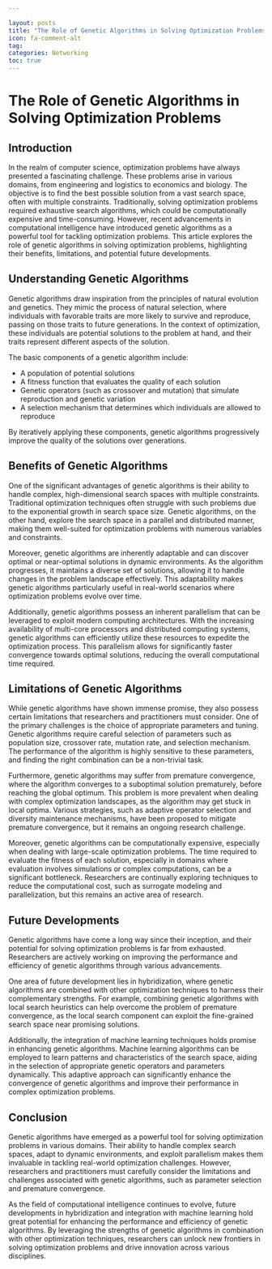 ```yaml
---

layout: posts
title: "The Role of Genetic Algorithms in Solving Optimization Problems"
icon: fa-comment-alt
tag:      
categories: Networking
toc: true
---
```




# The Role of Genetic Algorithms in Solving Optimization Problems

## Introduction

In the realm of computer science, optimization problems have always presented a fascinating challenge. These problems arise in various domains, from engineering and logistics to economics and biology. The objective is to find the best possible solution from a vast search space, often with multiple constraints. Traditionally, solving optimization problems required exhaustive search algorithms, which could be computationally expensive and time-consuming. However, recent advancements in computational intelligence have introduced genetic algorithms as a powerful tool for tackling optimization problems. This article explores the role of genetic algorithms in solving optimization problems, highlighting their benefits, limitations, and potential future developments.

## Understanding Genetic Algorithms

Genetic algorithms draw inspiration from the principles of natural evolution and genetics. They mimic the process of natural selection, where individuals with favorable traits are more likely to survive and reproduce, passing on those traits to future generations. In the context of optimization, these individuals are potential solutions to the problem at hand, and their traits represent different aspects of the solution.

The basic components of a genetic algorithm include:

- A population of potential solutions
- A fitness function that evaluates the quality of each solution
- Genetic operators (such as crossover and mutation) that simulate reproduction and genetic variation
- A selection mechanism that determines which individuals are allowed to reproduce

By iteratively applying these components, genetic algorithms progressively improve the quality of the solutions over generations.

## Benefits of Genetic Algorithms

One of the significant advantages of genetic algorithms is their ability to handle complex, high-dimensional search spaces with multiple constraints. Traditional optimization techniques often struggle with such problems due to the exponential growth in search space size. Genetic algorithms, on the other hand, explore the search space in a parallel and distributed manner, making them well-suited for optimization problems with numerous variables and constraints.

Moreover, genetic algorithms are inherently adaptable and can discover optimal or near-optimal solutions in dynamic environments. As the algorithm progresses, it maintains a diverse set of solutions, allowing it to handle changes in the problem landscape effectively. This adaptability makes genetic algorithms particularly useful in real-world scenarios where optimization problems evolve over time.

Additionally, genetic algorithms possess an inherent parallelism that can be leveraged to exploit modern computing architectures. With the increasing availability of multi-core processors and distributed computing systems, genetic algorithms can efficiently utilize these resources to expedite the optimization process. This parallelism allows for significantly faster convergence towards optimal solutions, reducing the overall computational time required.

## Limitations of Genetic Algorithms

While genetic algorithms have shown immense promise, they also possess certain limitations that researchers and practitioners must consider. One of the primary challenges is the choice of appropriate parameters and tuning. Genetic algorithms require careful selection of parameters such as population size, crossover rate, mutation rate, and selection mechanism. The performance of the algorithm is highly sensitive to these parameters, and finding the right combination can be a non-trivial task.

Furthermore, genetic algorithms may suffer from premature convergence, where the algorithm converges to a suboptimal solution prematurely, before reaching the global optimum. This problem is more prevalent when dealing with complex optimization landscapes, as the algorithm may get stuck in local optima. Various strategies, such as adaptive operator selection and diversity maintenance mechanisms, have been proposed to mitigate premature convergence, but it remains an ongoing research challenge.

Moreover, genetic algorithms can be computationally expensive, especially when dealing with large-scale optimization problems. The time required to evaluate the fitness of each solution, especially in domains where evaluation involves simulations or complex computations, can be a significant bottleneck. Researchers are continually exploring techniques to reduce the computational cost, such as surrogate modeling and parallelization, but this remains an active area of research.

## Future Developments

Genetic algorithms have come a long way since their inception, and their potential for solving optimization problems is far from exhausted. Researchers are actively working on improving the performance and efficiency of genetic algorithms through various advancements.

One area of future development lies in hybridization, where genetic algorithms are combined with other optimization techniques to harness their complementary strengths. For example, combining genetic algorithms with local search heuristics can help overcome the problem of premature convergence, as the local search component can exploit the fine-grained search space near promising solutions.

Additionally, the integration of machine learning techniques holds promise in enhancing genetic algorithms. Machine learning algorithms can be employed to learn patterns and characteristics of the search space, aiding in the selection of appropriate genetic operators and parameters dynamically. This adaptive approach can significantly enhance the convergence of genetic algorithms and improve their performance in complex optimization problems.

## Conclusion

Genetic algorithms have emerged as a powerful tool for solving optimization problems in various domains. Their ability to handle complex search spaces, adapt to dynamic environments, and exploit parallelism makes them invaluable in tackling real-world optimization challenges. However, researchers and practitioners must carefully consider the limitations and challenges associated with genetic algorithms, such as parameter selection and premature convergence.

As the field of computational intelligence continues to evolve, future developments in hybridization and integration with machine learning hold great potential for enhancing the performance and efficiency of genetic algorithms. By leveraging the strengths of genetic algorithms in combination with other optimization techniques, researchers can unlock new frontiers in solving optimization problems and drive innovation across various disciplines.